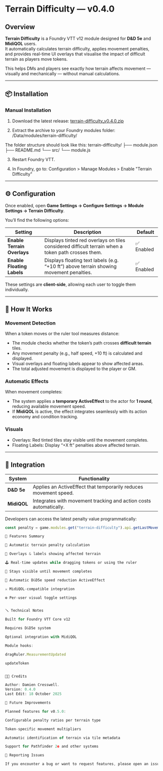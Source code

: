 # Terrain Difficulty — v0.4.0

## Overview

**Terrain Difficulty** is a Foundry VTT v12 module designed for **D&D 5e** and **MidiQOL** users.  
It automatically calculates terrain difficulty, applies movement penalties, and provides real-time UI overlays that visualise the impact of difficult terrain as players move tokens.

This helps DMs and players see exactly how terrain affects movement — visually and mechanically — without manual calculations.

---

## 📦 Installation

### Manual Installation

1. Download the latest release:
   [terrain-difficulty_v0.4.0.zip](https://example.com/terrain-difficulty_v0.4.0.zip)

2. Extract the archive to your Foundry modules folder:
<Foundry Data Folder>/Data/modules/terrain-difficulty/

The folder structure should look like this:
terrain-difficulty/
├── module.json
├── README.md
└── src/
└── module.js


3. Restart Foundry VTT.

4. In Foundry, go to:
Configuration > Manage Modules > Enable "Terrain Difficulty"


---

## ⚙️ Configuration

Once enabled, open **Game Settings → Configure Settings → Module Settings → Terrain Difficulty**.

You’ll find the following options:

| Setting | Description | Default |
|----------|--------------|----------|
| **Enable Terrain Overlays** | Displays tinted red overlays on tiles considered difficult terrain when a token path crosses them. | ✅ Enabled |
| **Enable Floating Labels** | Displays floating text labels (e.g. “+10 ft”) above terrain showing movement penalties. | ✅ Enabled |

These settings are **client-side**, allowing each user to toggle them individually.

---

## 🧭 How It Works

### Movement Detection
When a token moves or the ruler tool measures distance:
- The module checks whether the token’s path crosses **difficult terrain** tiles.
- Any movement penalty (e.g., half speed, +10 ft) is calculated and displayed.
- Visual overlays and floating labels appear to show affected areas.
- The total adjusted movement is displayed to the player or GM.

### Automatic Effects
When movement completes:
- The system applies a **temporary ActiveEffect** to the actor for **1 round**, reducing available movement speed.
- If **MidiQOL** is active, the effect integrates seamlessly with its action economy and condition tracking.

### Visuals
- Overlays: Red tinted tiles stay visible until the movement completes.
- Floating Labels: Display “+X ft” penalties above affected terrain.

---

## 🧩 Integration

| System | Functionality |
|---------|----------------|
| **D&D 5e** | Applies an ActiveEffect that temporarily reduces movement speed. |
| **MidiQOL** | Integrates with movement tracking and action costs automatically. |

Developers can access the latest penalty value programmatically:
```js
const penalty = game.modules.get("terrain-difficulty").api.getLastMovementPenalty(token);

🧰 Features Summary

🔄 Automatic terrain penalty calculation

🌄 Overlays & labels showing affected terrain

🕹️ Real-time updates while dragging tokens or using the ruler

🎯 Stays visible until movement completes

🧙 Automatic D&D5e speed reduction ActiveEffect

⚔️ MidiQOL-compatible integration

⚙️ Per-user visual toggle settings


🪛 Technical Notes

Built for Foundry VTT Core v12

Requires D&D5e system

Optional integration with MidiQOL

Module hooks:

dragRuler.MeasurementUpdated

updateToken


🧑‍💻 Credits

Author: Damien Cresswell.
Version: 0.4.0
Last Edit: 18 October 2025

🧩 Future Improvements

Planned features for v0.5.0:

Configurable penalty ratios per terrain type

Token-specific movement multipliers

Automatic identification of terrain via tile metadata

Support for Pathfinder 2e and other systems

🐞 Reporting Issues

If you encounter a bug or want to request features, please open an issue or submit feedback through your development environment or GitHub repository (when available).